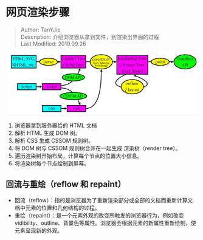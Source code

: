 # 网页渲染步骤
> Author: TanYJie  
> Description: 介绍浏览器从拿到文件，到渲染出界面的过程   
> Last Modified: 2019.09.26


<div>
  <img src="./image/回流和重绘.png"/>
</div>

1. 浏览器拿到服务器给的 HTML 文档
2. 解析 HTML 生成 DOM 树。
3. 解析 CSS 生成 CSSOM 规则树。
4. 将 DOM 树与 CSSOM 规则树合并在一起生成 渲染树（render tree）。
5. 遍历渲染树开始布局，计算每个节点的位置大小信息。
6. 将渲染树每个节点绘制到屏幕。


## 回流与重绘（reflow 和 repaint）
* 回流（reflow）：指的是浏览器为了重新渲染部分或全部的文档而重新计算文档中元素的位置和几何结构的过程。
* 重绘（repaint）：是一个元素外观的改变所触发的浏览器行为，例如改变 vidibility、outline、背景色等属性。浏览器会根据元素的新属性重新绘制，使元素呈现新的外观。
